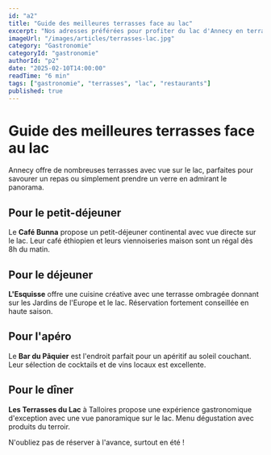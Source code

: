 ```yaml
---
id: "a2"
title: "Guide des meilleures terrasses face au lac"
excerpt: "Nos adresses préférées pour profiter du lac d'Annecy en terrasse, du petit-déjeuner au dîner"
imageUrl: "/images/articles/terrasses-lac.jpg"
category: "Gastronomie"
categoryId: "gastronomie"
authorId: "p2"
date: "2025-02-10T14:00:00"
readTime: "6 min"
tags: ["gastronomie", "terrasses", "lac", "restaurants"]
published: true
---
```


# Guide des meilleures terrasses face au lac

Annecy offre de nombreuses terrasses avec vue sur le lac, parfaites pour savourer un repas ou simplement prendre un verre en admirant le panorama.

## Pour le petit-déjeuner

Le **Café Bunna** propose un petit-déjeuner continental avec vue directe sur le lac. Leur café éthiopien et leurs viennoiseries maison sont un régal dès 8h du matin.

## Pour le déjeuner

**L'Esquisse** offre une cuisine créative avec une terrasse ombragée donnant sur les Jardins de l'Europe et le lac. Réservation fortement conseillée en haute saison.

## Pour l'apéro

Le **Bar du Pâquier** est l'endroit parfait pour un apéritif au soleil couchant. Leur sélection de cocktails et de vins locaux est excellente.

## Pour le dîner

**Les Terrasses du Lac** à Talloires propose une expérience gastronomique d'exception avec une vue panoramique sur le lac. Menu dégustation avec produits du terroir.

N'oubliez pas de réserver à l'avance, surtout en été !
